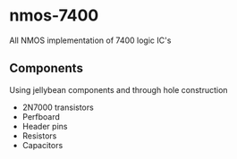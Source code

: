 # nmos-7400
All NMOS implementation of 7400 logic IC's


## Components
Using jellybean components and through hole construction
- 2N7000 transistors
- Perfboard
- Header pins
- Resistors
- Capacitors

